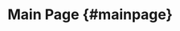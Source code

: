 Main Page    {#mainpage}
=========
<!--
The objectives are to develop efficient parallel numerical methods
to simulate gas liquid compositional thermal flow in high energy
geothermal reservoirs. The spatial discretization is adapted to
unstructured polyhedral meshes and takes into account discrete
fracture or fault networks represented as 2D surfaces connected
to the surrounding 3D heterogeneous anisotropic porous medium (the matrix).
The difficulties result from the highly contrasted spatial and temporal scales
and petrophysical properties between the 3D matrix and the fault network.
The second difficulty is to account for the strong couplings and high
nonlinearities induced by the large range of pressure and temperature
and by the phase appearance and disapearance.  <br>

This project is a collaboration started in 2014 between:  <br>
<b>BRGM</B>: Simon Lopez and Farid Smai    <br>
<b>Joint INRIA-LJAD team Coffee</b>: Feng Xing, Laurence Beaude,
Konstantin Brenner and Roland Masson   <br>
An ANR project ?????????? has been submitted to strenghen the project
and enlarge it to other partners like Storengy, La Maison de la Simulation et
le Laboratoire Jacques Louis Lions. -->



<!--- One sentence on what is the PROJECT. -->
<!--- One sentence on who is the targeted audience. -->

<!--
## Documentation and Information

<a target="_blank" href="http://compass.gforge.inria.fr/">A website</a> is dedicated to
the code ComPASS with in particular illustrations of simulations run with ComPASS.      <br>

It is possible to download the code ComPASS from <a target="_blank"
href="https://gforge.inria.fr/">INRIA forge</a>.

## How to Compile the code ComPASS

To compile the code ComPASS you will need to fulfil the minimum requirements and compile
it through several stages.   ???

### Requirements

To be compiled the following tools are required :

        * cmake (version minimum required 2.8)
        * C and Fortran Compilers
         - gcc (minimum version 4.9)
         - Intel (minimum version 15.0)
        * MPI
         - OpenMPI (minimum version 1.8)
         - IntelMPI (minimum version ???)
        * METIS
        * PETSC (version 3.5.4 maximum)
        * LAPACK
        * VTK (version minimum 6.3)
        * HDF5 (version 1.8.16 recommended)


### Compilation

 - First, create a building directory, for example $My_ComPASS_DIRECTORY/build
  and generate native makefile using cmake:

\verbatim
mkdir $My_ComPASS_DIRECTORY/build
cd $My_ComPASS_DIRECTORY/build
cmake ..
\endverbatim

 - Once the Makefile has been generated, you can compile. It creates the executable NN:

\verbatim
make
\endverbatim

## How to execute the code ComPASS

\verbatim
mpirun -np $num_procs ./NN meshfile.msh report.txt outputvisu
\endverbatim



example of mesh file ????



# Current limitations -->
